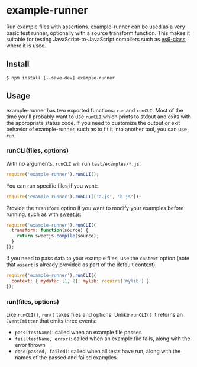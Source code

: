 # example-runner

Run example files with assertions. example-runner can be used as a very basic
test runner, optionally with a source transform function. This makes it
suitable for testing JavaScript-to-JavaScript compilers such as
[es6-class][es6-class], where it is used.

## Install

```
$ npm install [--save-dev] example-runner
```

## Usage

example-runner has two exported functions: `run` and `runCLI`. Most of the time
you'll probably want to use `runCLI` which prints to stdout and exits with the
appropriate status code. If you need to customize the output or exit behavior
of example-runner, such as to fit it into another tool, you can use `run`.

### runCLI(files, options)

With no arguments, `runCLI` will run `test/examples/*.js`.

```js
require('example-runner').runCLI();
```

You can run specific files if you want:

```js
require('example-runner').runCLI(['a.js', 'b.js']);
```

Provide the `transform` optino if you want to modify your examples before
running, such as with [sweet.js][sweet.js]:

```js
require('example-runner').runCLI({
  transform: function(source) {
    return sweetjs.compile(source);
  }
});
```

If you need to pass data to your example files, use the `context` option (note
that `assert` is already provided as part of the default context):

```js
require('example-runner').runCLI({
  context: { mydata: [1, 2], mylib: require('mylib') }
});
```

### run(files, options)

Like `runCLI()`, `run()` takes files and options. Unlike `runCLI()` it returns
an `EventEmitter` that emits three events:

* `pass(testName)`: called when an example file passes
* `fail(testName, error)`: called when an example file fails, along with the
  error thrown
* `done(passed, failed)`: called when all tests have run, along with the
  names of the passed and failed examples

[es6-class]: https://github.com/square/es6-class
[sweet.js]: http://sweetjs.org/

